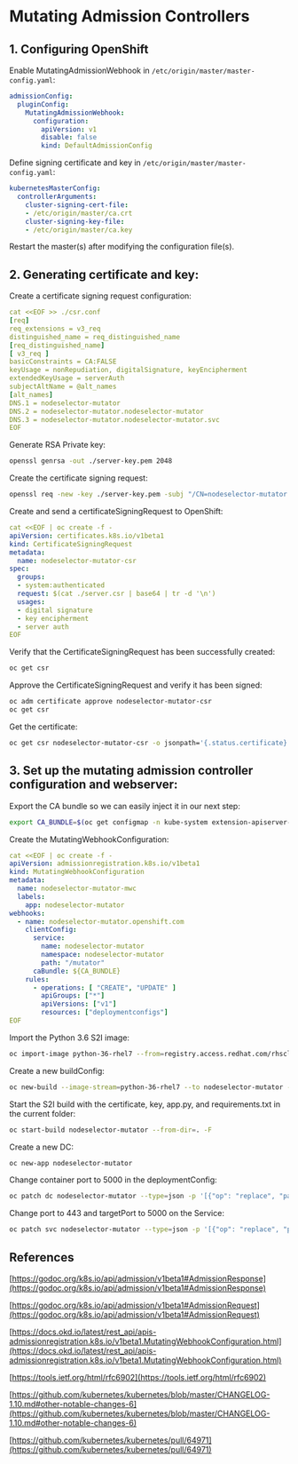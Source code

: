 # Mutating Admission Controllers
## 1. Configuring OpenShift
Enable MutatingAdmissionWebhook in `/etc/origin/master/master-config.yaml`:
```yaml
admissionConfig:  
  pluginConfig:  
    MutatingAdmissionWebhook:  
      configuration:  
        apiVersion: v1  
        disable: false  
        kind: DefaultAdmissionConfig
```
Define signing certificate and key in `/etc/origin/master/master-config.yaml`:
```yaml
kubernetesMasterConfig:
  controllerArguments:
    cluster-signing-cert-file:
    - /etc/origin/master/ca.crt
    cluster-signing-key-file:
    - /etc/origin/master/ca.key
```
Restart the master(s) after modifying the configuration file(s).
## 2. Generating certificate and key:
 Create a certificate signing request configuration:
```yaml
cat <<EOF >> ./csr.conf
[req]
req_extensions = v3_req
distinguished_name = req_distinguished_name
[req_distinguished_name]
[ v3_req ]
basicConstraints = CA:FALSE
keyUsage = nonRepudiation, digitalSignature, keyEncipherment
extendedKeyUsage = serverAuth
subjectAltName = @alt_names
[alt_names]
DNS.1 = nodeselector-mutator
DNS.2 = nodeselector-mutator.nodeselector-mutator
DNS.3 = nodeselector-mutator.nodeselector-mutator.svc
EOF
```
Generate RSA Private key:
```bash
openssl genrsa -out ./server-key.pem 2048
```
Create the certificate signing request:
```bash
openssl req -new -key ./server-key.pem -subj "/CN=nodeselector-mutator.nodeselector-mutator.svc" -out ./server.csr -config ./csr.conf
```
Create and send a certificateSigningRequest to OpenShift:
```yaml
cat <<EOF | oc create -f -
apiVersion: certificates.k8s.io/v1beta1
kind: CertificateSigningRequest
metadata:
  name: nodeselector-mutator-csr
spec:
  groups:
  - system:authenticated
  request: $(cat ./server.csr | base64 | tr -d '\n')
  usages:
  - digital signature
  - key encipherment
  - server auth
EOF
```
Verify that the CertificateSigningRequest has been successfully created:
```bash
oc get csr
```
Approve the CertificateSigningRequest and verify it has been signed:
```bash
oc adm certificate approve nodeselector-mutator-csr
oc get csr
```
Get the certificate:
```bash
oc get csr nodeselector-mutator-csr -o jsonpath='{.status.certificate}' | openssl base64 -d -A -out ./server-cert.pem
```
## 3. Set up the mutating admission controller configuration and webserver:
Export the CA bundle so we can easily inject it in our next step:
```bash
export CA_BUNDLE=$(oc get configmap -n kube-system extension-apiserver-authentication -o=jsonpath='{.data.client-ca-file}' | base64 | tr -d '\n')
```
Create the MutatingWebhookConfiguration:

```yaml
cat <<EOF | oc create -f -
apiVersion: admissionregistration.k8s.io/v1beta1
kind: MutatingWebhookConfiguration
metadata:
  name: nodeselector-mutator-mwc
  labels:
    app: nodeselector-mutator
webhooks:
  - name: nodeselector-mutator.openshift.com
    clientConfig:
      service:
        name: nodeselector-mutator
        namespace: nodeselector-mutator
        path: "/mutator"
      caBundle: ${CA_BUNDLE}
    rules:
      - operations: [ "CREATE", "UPDATE" ]
        apiGroups: ["*"]
        apiVersions: ["v1"]
        resources: ["deploymentconfigs"]
EOF
```
Import the Python 3.6 S2I image:
``` bash
oc import-image python-36-rhel7 --from=registry.access.redhat.com/rhscl/python-36-rhel7 --confirm
```
Create a new buildConfig:
```bash
oc new-build --image-stream=python-36-rhel7 --to nodeselector-mutator --binary=true
```
Start the S2I build with the certificate, key, app.py, and requirements.txt in the current folder:
``` bash
oc start-build nodeselector-mutator --from-dir=. -F
```
Create a new DC:
```bash
oc new-app nodeselector-mutator
```
Change container port to 5000 in the deploymentConfig:
```bash
oc patch dc nodeselector-mutator --type=json -p '[{"op": "replace", "path": "/spec/template/spec/containers/0/ports", "value":[{"containerPort":5000,"protocol":"TCP"}]}]'
```
Change port to 443 and targetPort to 5000 on the Service:
```bash
oc patch svc nodeselector-mutator --type=json -p '[{"op": "replace", "path": "/spec/ports", "value":[{"name":"443-5000-tcp","port":443,"targetPort":5000,"protocol":"TCP"}]}]'
```

## References        

[https://godoc.org/k8s.io/api/admission/v1beta1#AdmissionResponse](https://godoc.org/k8s.io/api/admission/v1beta1#AdmissionResponse)

[https://godoc.org/k8s.io/api/admission/v1beta1#AdmissionRequest](https://godoc.org/k8s.io/api/admission/v1beta1#AdmissionRequest)

[https://docs.okd.io/latest/rest_api/apis-admissionregistration.k8s.io/v1beta1.MutatingWebhookConfiguration.html](https://docs.okd.io/latest/rest_api/apis-admissionregistration.k8s.io/v1beta1.MutatingWebhookConfiguration.html)

[https://tools.ietf.org/html/rfc6902](https://tools.ietf.org/html/rfc6902)

[https://github.com/kubernetes/kubernetes/blob/master/CHANGELOG-1.10.md#other-notable-changes-6](https://github.com/kubernetes/kubernetes/blob/master/CHANGELOG-1.10.md#other-notable-changes-6)

[https://github.com/kubernetes/kubernetes/pull/64971](https://github.com/kubernetes/kubernetes/pull/64971)
